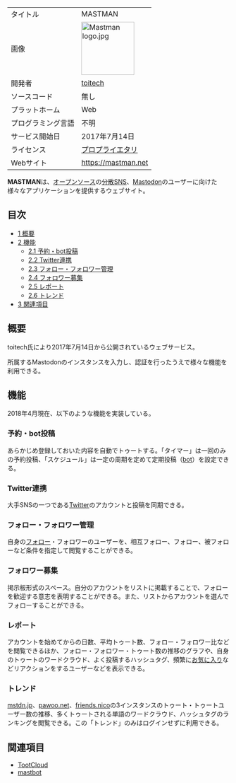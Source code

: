 <div>

|                    |                                                                                                                                                                                                                                                                                               |
|--------------------|-----------------------------------------------------------------------------------------------------------------------------------------------------------------------------------------------------------------------------------------------------------------------------------------------|
| タイトル           | MASTMAN                                                                                                                                                                                                                                                                                       |
| 画像               | [<img src="/images/thumb/d/df/Mastman_logo.jpg/120px-Mastman_logo.jpg" srcset="/images/thumb/d/df/Mastman_logo.jpg/180px-Mastman_logo.jpg 1.5x, /images/d/df/Mastman_logo.jpg 2x" width="120" height="120" alt="Mastman logo.jpg" />](/%E3%83%95%E3%82%A1%E3%82%A4%E3%83%AB:Mastman_logo.jpg) |
| 開発者             | <a href="https://mstdn.jp/@toitech" rel="nofollow">toitech</a>                                                                                                                                                                                                                                |
| ソースコード       | 無し                                                                                                                                                                                                                                                                                          |
| プラットホーム     | Web                                                                                                                                                                                                                                                                                           |
| プログラミング言語 | 不明                                                                                                                                                                                                                                                                                          |
| サービス開始日     | 2017年7月14日                                                                                                                                                                                                                                                                                 |
| ライセンス         | [プロプライエタリ](/%E3%83%97%E3%83%AD%E3%83%97%E3%83%A9%E3%82%A4%E3%82%A8%E3%82%BF%E3%83%AA "プロプライエタリ")                                                                                                                                                                              |
| Webサイト          | <a href="https://mastman.net" rel="nofollow">https://mastman.net</a>                                                                                                                                                                                                                          |

  
**MASTMAN**は、[オープンソース](/%E3%82%AA%E3%83%BC%E3%83%97%E3%83%B3%E3%82%BD%E3%83%BC%E3%82%B9 "オープンソース")の[分散SNS](/%E5%88%86%E6%95%A3SNS "分散SNS")、[Mastodon](/Mastodon "Mastodon")のユーザーに向けた様々なアプリケーションを提供するウェブサイト。

<div>

<div lang="ja" dir="ltr">

## 目次

</div>

-   [1 概要](#.E6.A6.82.E8.A6.81)
-   [2 機能](#.E6.A9.9F.E8.83.BD)
    -   [2.1 予約・bot投稿](#.E4.BA.88.E7.B4.84.E3.83.BBbot.E6.8A.95.E7.A8.BF)
    -   [2.2 Twitter連携](#Twitter.E9.80.A3.E6.90.BA)
    -   [2.3 フォロー・フォロワー管理](#.E3.83.95.E3.82.A9.E3.83.AD.E3.83.BC.E3.83.BB.E3.83.95.E3.82.A9.E3.83.AD.E3.83.AF.E3.83.BC.E7.AE.A1.E7.90.86)
    -   [2.4 フォロワー募集](#.E3.83.95.E3.82.A9.E3.83.AD.E3.83.AF.E3.83.BC.E5.8B.9F.E9.9B.86)
    -   [2.5 レポート](#.E3.83.AC.E3.83.9D.E3.83.BC.E3.83.88)
    -   [2.6 トレンド](#.E3.83.88.E3.83.AC.E3.83.B3.E3.83.89)
-   [3 関連項目](#.E9.96.A2.E9.80.A3.E9.A0.85.E7.9B.AE)

</div>

## 概要

toitech氏により2017年7月14日から公開されているウェブサービス。

所属するMastodonのインスタンスを入力し、認証を行ったうえで様々な機能を利用できる。

## 機能

2018年4月現在、以下のような機能を実装している。

### 予約・bot投稿

あらかじめ登録しておいた内容を自動でトゥートする。「タイマー」は一回のみの予約投稿、「スケジュール」は一定の周期を定めて定期投稿（[bot](/Bot "Bot")）を設定できる。

### Twitter連携

大手SNSの一つである[Twitter](/Twitter "Twitter")のアカウントと投稿を同期できる。

### フォロー・フォロワー管理

自身の[フォロー](/%E3%83%95%E3%82%A9%E3%83%AD%E3%83%BC "フォロー")・フォロワーのユーザーを、相互フォロー、フォロー、被フォローなど条件を指定して閲覧することができる。

### フォロワー募集

掲示板形式のスペース。自分のアカウントをリストに掲載することで、フォローを歓迎する意志を表明することができる。また、リストからアカウントを選んでフォローすることができる。

### レポート

アカウントを始めてからの日数、平均トゥート数、フォロー・フォロワー比などを閲覧できるほか、フォロー・フォロワー・トゥート数の推移のグラフや、自身のトゥートのワードクラウド、よく投稿するハッシュタグ、頻繁に[お気に入り](/%E3%81%8A%E6%B0%97%E3%81%AB%E5%85%A5%E3%82%8A "お気に入り")などリアクションをするユーザーなどを表示できる。

### トレンド

[mstdn.jp](/Mstdn.jp "Mstdn.jp")、[pawoo.net](/Pawoo "Pawoo")、[friends.nico](/Friends.nico "Friends.nico")の3インスタンスのトゥート・トゥートユーザー数の推移、多くトゥートされる単語のワードクラウド、ハッシュタグのランキングを閲覧できる。この「トレンド」のみはログインせずに利用できる。

## 関連項目

-   [TootCloud](/TootCloud "TootCloud")
-   [mastbot](/Mastbot "Mastbot (存在しないページ)")

</div>
